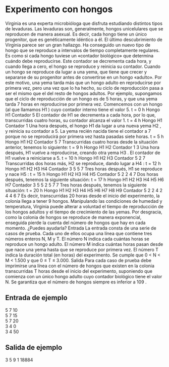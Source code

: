 # Experimento con hongos

Virginia es una experta microbióloga que disfruta estudiando distintos
tipos de levaduras. Las levaduras son, generalmente, hongos unicelulares que se reproducen de manera asexual. Es decir, cada hongo tiene un
único progenitor, que es genéticamente idéntico a él.
El último descubrimiento de Virginia parece ser un gran hallazgo. Ha conseguido un nuevo tipo de hongo que se reproduce a intervalos de tiempo
completamente regulares. Es como si cada hongo tuviese un «contador
biológico» que determina cuándo debe reproducirse. Este contador se
decrementa cada hora, y cuando llega a cero, el hongo se reproduce y
reinicia su contador. Cuando un hongo se reproduce da lugar a una yema, que tiene que crecer
y separarse de su progenitor antes de convertirse en un hongo «adulto». Por este motivo, una
yema tarda más que un hongo adulto en reproducirse por primera vez, pero una vez que lo ha
hecho, su ciclo de reproducción pasa a ser el mismo que el del resto de hongos adultos.
Por ejemplo, supongamos que el ciclo de reproducción de un hongo es de 5 horas, y que una yema tarda 7 horas en reproducirse por primera vez. Comencemos con un hongo (al que llamamos
H1
) cuyo contador interno tiene el valor 5.
t = 0 h
Hongo H1
Contador 5
El contador de H1
se decrementa a cada hora, por lo que, transcurridas cuatro horas, su contador
alcanza el valor 1.
t = 4 h
Hongo H1
Contador 1
Una hora después, el hongo H1
da lugar a una nueva yema H2
, y reinicia su contador a 5. La yema
recién nacida tiene el contador a 7 porque no se reproducirá por primera vez hasta pasadas siete
horas.
t = 5 h
Hongo H1 H2
Contador 5 7
Transcurridas cuatro horas desde la situación anterior, tenemos lo siguiente:
t = 9 h
Hongo H1 H2
Contador 1 3
Una hora después, H1
vuelve a reproducirse, creando otra yema H3
. El contador de H1
vuelve a
reiniciarse a 5.
t = 10 h
Hongo H1 H2 H3
Contador 5 2 7
Transcurridas dos horas más, H2
se reproduce, dando lugar a H4
:
t = 12 h
Hongo H1 H2 H3 H4
Contador 3 5 5 7
Tres horas después, H1
se reproduce y nace H5
:
t = 15 h
Hongo H1 H2 H3 H4 H5
Contador 5 2 2 4 7
Dos horas después, tenemos la siguiente situación:
t = 17 h
Hongo H1 H2 H3 H4 H5 H6 H7
Contador 3 5 5 2 5 7 7
Tres horas después, tenemos la siguiente situación:
t = 20 h
Hongo H1 H2 H3 H4 H5 H6 H7 H8 H9
Contador 5 2 2 4 2 4 4 6 7
Es decir, transcurridas 20 horas desde el inicio del experimento, la colonia llega a tener 9 hongos.
Manipulando las condiciones de humedad y temperatura, Virginia puede alterar a voluntad el
tiempo de reproducción de los hongos adultos y el tiempo de crecimiento de las yemas. Por
desgracia, como la colonia de hongos se reproduce de manera exponencial, enseguida pierde la
cuenta del número de hongos que hay en cada momento. ¿Puedes ayudarla?
Entrada
La entrada consta de una serie de casos de prueba. Cada uno de ellos ocupa una línea que
contiene tres números enteros N, M y T. El número N indica cada cuántas horas se reproduce un
hongo adulto. El número M indica cuántas horas pasan desde que nace una yema hasta que se
reproduce por primera vez. El número T indica la duración total (en horas) del experimento. Se
cumple que 0 < N < M < 1.500 y que 0 ≤ T ≤ 3.000.
Salida
Para cada caso de prueba debe imprimirse una línea con el número de hongos que existen en
la colonia transcurridas T horas desde el inicio del experimento, suponiendo que comienza con
un único hongo adulto cuyo contador biológico tiene el valor N. Se garantiza que el número de
hongos siempre es inferior a 109
.

## Entrada de ejemplo
5 7 10  
5 7 15  
5 7 20  
3 4 0  
3 4 50  

## Salida de ejemplo
3
5
9
1
18884